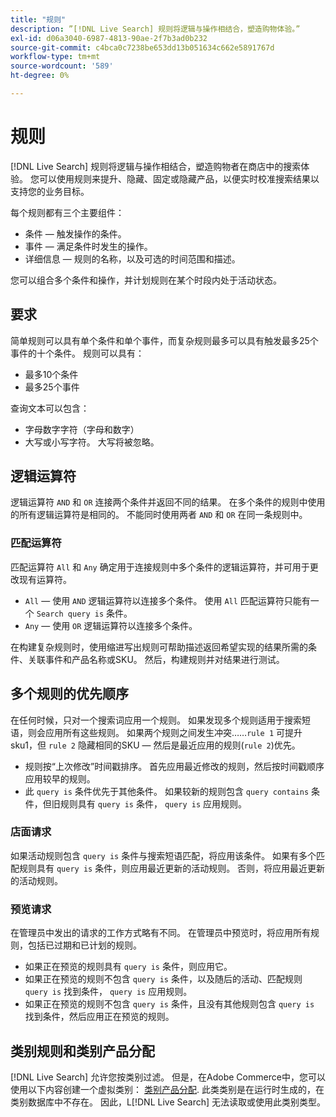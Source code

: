 ```yaml
---
title: "规则"
description: ”[!DNL Live Search] 规则将逻辑与操作相结合，塑造购物体验。”
exl-id: d06a3040-6987-4813-90ae-2f7b3ad0b232
source-git-commit: c4bca0c7238be653dd13b051634c662e5891767d
workflow-type: tm+mt
source-wordcount: '589'
ht-degree: 0%

---
```


# 规则

[!DNL Live Search] 规则将逻辑与操作相结合，塑造购物者在商店中的搜索体验。 您可以使用规则来提升、隐藏、固定或隐藏产品，以便实时校准搜索结果以支持您的业务目标。

每个规则都有三个主要组件：

* 条件 — 触发操作的条件。
* 事件 — 满足条件时发生的操作。
* 详细信息 — 规则的名称，以及可选的时间范围和描述。

您可以组合多个条件和操作，并计划规则在某个时段内处于活动状态。

## 要求

简单规则可以具有单个条件和单个事件，而复杂规则最多可以具有触发最多25个事件的十个条件。
规则可以具有：

* 最多10个条件
* 最多25个事件

查询文本可以包含：

* 字母数字字符（字母和数字）
* 大写或小写字符。 大写将被忽略。

## 逻辑运算符

逻辑运算符 `AND` 和 `OR` 连接两个条件并返回不同的结果。 在多个条件的规则中使用的所有逻辑运算符是相同的。 不能同时使用两者 `AND` 和 `OR` 在同一条规则中。

### 匹配运算符

匹配运算符 `All` 和 `Any` 确定用于连接规则中多个条件的逻辑运算符，并可用于更改现有运算符。

* `All`  — 使用 `AND` 逻辑运算符以连接多个条件。 使用 `All` 匹配运算符只能有一个 `Search query is` 条件。
* `Any`  — 使用 `OR` 逻辑运算符以连接多个条件。

在构建复杂规则时，使用缩进写出规则可帮助描述返回希望实现的结果所需的条件、关联事件和产品名称或SKU。 然后，构建规则并对结果进行测试。

## 多个规则的优先顺序

在任何时候，只对一个搜索词应用一个规则。
如果发现多个规则适用于搜索短语，则会应用所有这些规则。 如果两个规则之间发生冲突……`rule 1` 可提升sku1，但 `rule 2` 隐藏相同的SKU — 然后是最近应用的规则(`rule 2`)优先。

* 规则按“上次修改”时间戳排序。 首先应用最近修改的规则，然后按时间戳顺序应用较早的规则。
* 此 `query is` 条件优先于其他条件。 如果较新的规则包含 `query contains` 条件，但旧规则具有 `query is` 条件， `query is` 应用规则。

### 店面请求

如果活动规则包含 `query is` 条件与搜索短语匹配，将应用该条件。 如果有多个匹配规则具有 `query is` 条件，则应用最近更新的活动规则。
否则，将应用最近更新的活动规则。

### 预览请求

在管理员中发出的请求的工作方式略有不同。 在管理员中预览时，将应用所有规则，包括已过期和已计划的规则。

* 如果正在预览的规则具有 `query is` 条件，则应用它。
* 如果正在预览的规则不包含 `query is` 条件，以及随后的活动、匹配规则 `query is` 找到条件， `query is` 应用规则。
* 如果正在预览的规则不包含 `query is` 条件，且没有其他规则包含 `query is` 找到条件，然后应用正在预览的规则。

## 类别规则和类别产品分配

[!DNL Live Search] 允许您按类别过滤。
但是，在Adobe Commerce中，您可以使用以下内容创建一个虚拟类别： [类别产品分配](https://experienceleague.adobe.com/docs/commerce-admin/catalog/categories/products-in-category/categories-product-assignments.html). 此类类别是在运行时生成的，在类别数据库中不存在。 因此，L[!DNL Live Search] 无法读取或使用此类别类型。
